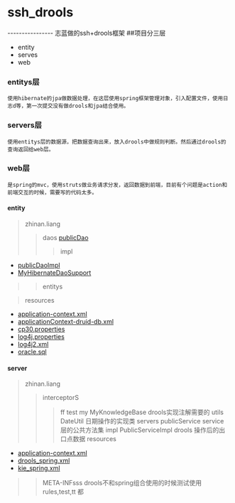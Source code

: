# ssh_drools
----------------  志蓝做的ssh+drools框架
##项目分三层
* entity
* serves
* web

###  entitys层
    使用hibernate的jpa做数据处理，在这层使用spring框架管理对象，引入配置文件，使用日志d等，第一次提交没有做drools和jpa结合使用。
### servers层
    使用entitys层的数据源，把数据查询出来，放入drools中做规则判断。然后通过drools的查询返回给web层。
### web层
    是spring的mvc，使用struts做业务请求分发，返回数据到前端，目前有个问题是action和前端交互的时候，需要写的代码太多。
    
#### entity
> zhinan.liang
>> daos
    [publicDao](http://blog.csdn.net/guodongxiaren "do的公共方法")
>>> impl
* [publicDaoImpl](http://blog.csdn.net/guodongxiaren "dao的公共方法的实现")
* [MyHibernateDaoSupport](http://blog.csdn.net/guodongxiaren "dao公共方法实现所需要的，为了实现注解")

>> entitys

> resources
* [application-context.xml](http://blog.csdn.net/guodongxiaren "spring的主要配置文件，导入其他配置文件")
* [applicationContext-druid-db.xml](http://blog.csdn.net/guodongxiaren "数据库，事务处理的配置文件")
* [cp30.properties](http://blog.csdn.net/guodongxiaren "数据库配置信息")
* [log4j.properties](http://blog.csdn.net/guodongxiaren "日志配置文件，")
* [log4j2.xml](http://blog.csdn.net/guodongxiaren "日志配置文件，暂时不可以使用")
* [oracle.sql](http://blog.csdn.net/guodongxiaren "数据库插入语句，添加数据")

#### server
> zhinan.liang
>> interceptorS
>>> ff
>> test
>> my
>>> MyKnowledgeBase drools实现注解需要的
>> utils
>>> DateUtil   日期操作的实现类
>> servers
 publicService   service 层的公共方法集
>>> impl
PublicServiceImpl  drools 操作后的出口点数据
> resources
* [application-context.xml](http://blog.csdn.net/guodongxiaren "spring的主要配置文件,这里主要是导入drools的spring配置文件")
* [drools_spring.xml](http://blog.csdn.net/guodongxiaren "drools 的spring配置文件，目前没有使用")
* [kie_spring.xml](http://blog.csdn.net/guodongxiaren "kie方式配置drools 的spring配置文件")
>> META-INFsss drools不和spring组合使用的时候测试使用
>> rules,test,tt  都


